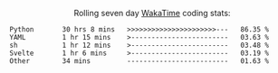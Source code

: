 <!--<p align="center">
  <img width="auto" src ="https://github-readme-stats.vercel.app/api/top-langs/?username=syrkis&layout=compact&hide_border=true&theme=darcula&bg_color=00000000&langs_count=6&hide=jupyter%20notebook,JavaScript,HTML" width = 400>
      <img src ="https://github-readme-streak-stats.herokuapp.com?user=syrkis&theme=darcula&hide_border=true&background=FFFFFF00" width = 400>

</p>-->
<p align="center">Rolling seven day <a href='https://wakatime.com/'> WakaTime</a> coding stats:</p>
<!--START_SECTION:waka-->

```text
Python       30 hrs 8 mins   >>>>>>>>>>>>>>>>>>>>>>---   86.35 %
YAML         1 hr 15 mins    >------------------------   03.63 %
sh           1 hr 12 mins    >------------------------   03.48 %
Svelte       1 hr 6 mins     >------------------------   03.19 %
Other        34 mins         -------------------------   01.63 %
```

<!--END_SECTION:waka-->
